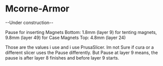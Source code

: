 # Mcorne-Armor

--Under construction--


Pause for inserting Magnets
Bottom: 1.8mm (layer 9) for tenting magnets, 9.8mm (layer 49) for Case Magnets
Top:    4.8mm (layer 24)

Those are the values i use and i use PrusaSlicer. Im not Sure if cura or a different slicer uses the Pause differently. But Pause at layer 9 means, the pause is after layer 8 finishes and before layer 9 starts.
